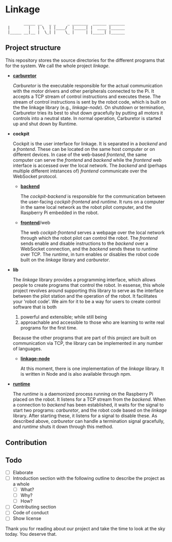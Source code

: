 # Linkage

<!--- figlet -f Cyberlarge linkage --->

            _____ __   _ _     _ _______  ______ _______
     |        |   | \  | |____/  |_____| |  ____ |______
     |_____ __|__ |  \_| |    \_ |     | |_____| |______

## Project structure

This repository stores the source directories for the different programs
that for the system. We call the whole project *linkage*.

- [**carburetor**](https://github.com/Impossible-Robotics-5412/linkage/tree/main/carburetor)

  _Carburetor_ is the executable responsible for the actual communication with the motor drivers and other peripherals connected to the Pi.
  It accepts a TCP stream of control instructions and executes these.
  The stream of control instructions is sent by the robot code, which is built on the the linkage library (e.g., _linkage-node_).
  On shutdown or termination, Carburetor tries its best to shut down gracefully by putting all motors it controls into a neutral state.
  In normal operation, Carburetor is started up and shut down by Runtime.

- **cockpit**

  Cockpit is the user interface for linkage.
  It is separated in a _backend_ and a _frontend_.
  These can be located on the same host computer or on different devices.
  In case of the web-based _frontend_, the same computer can serve the _frontend_ and _backend_ while the _frontend_ web interface is accessed over the local network.
  The _backend_ and (perhaps multiple different intstances of) _frontend_ communicate over the WebSocket protocol.

    - [**backend**](https://github.com/Impossible-Robotics-5412/linkage/tree/main/cockpit/backend)

      The _cockpit-backend_ is responsible for the communication between the user-facing _cockpit-frontend_ and _runtime_.
      It runs on a computer in the same local network as the robot pilot computer, and the Raspberry Pi embedded in the robot.

    - [**frontend**](https://github.com/Impossible-Robotics-5412/linkage/tree/main/cockpit/web/frontend)/web

      The web _cockpit-frontend_ serves a webpage over the local network through which the robot pilot can control the robot.
      The _frontend_ sends enable and disable instructions to the _backend_ over a WebSocket connection, and the _backend_ sends these to _runtime_ over TCP.
      The _runtime_, in turn enables or disables the robot code built on the _linkage_ library and _carburetor_.

- **lib**

  The _linkage_ library provides a programming interface, which allows people to create programs that control the robot.
  In essense, this whole project revolves around supporting this library to serve as the interface between the pilot station and the operation of the robot.
  It facilitates your 'robot code'.
  We aim for it to be a way for users to create control software that is both

  1. powerful and extensible; while still being
  2. approachable and accessible to those who are learning to write real programs for the first time.

  Because the other programs that are part of this project are built on communication via TCP, the library can be implemented in any number of languages.

    - [**linkage-node**](https://github.com/Impossible-Robotics-5412/linkage/tree/main/lib/linkage-node)

      At this moment, there is one implementation of the _linkage_ library.
      It is written in Node and is also available through npm.

- [**runtime**](https://github.com/Impossible-Robotics-5412/linkage/tree/main/runtime)

  The _runtime_ is a daemonized process running on the Raspberry Pi placed on the robot.
  It listens for a TCP stream from the _backend_.
  When a connection to _backend_ has been established, it waits for the signal to start two programs: _carburetor_, and the robot code based on the _linkage_ library.
  After starting these, it listens for a signal to disable these.
  As described above, _carburetor_ can handle a termination signal gracefully, and _runtime_ shuts it down through this method.

## Contribution

## Todo

- [ ] Elaborate
- [ ] Introduction section with the following outline to describe the project as a whole
    - [ ] What?
    - [ ] Why?
    - [ ] How?
- [ ] Contributing section
- [ ] Code of conduct
- [ ] Show license

Thank you for reading about our project and take the time to look at the sky today.
You deserve that.
